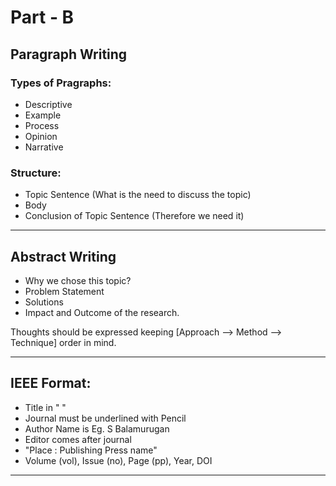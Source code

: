 # Part - B 

## Paragraph Writing 

### Types of Pragraphs: 
- Descriptive 
- Example 
- Process
- Opinion
- Narrative 

### Structure: 
- Topic Sentence (What is the need to discuss the topic) 
- Body 
- Conclusion of Topic Sentence (Therefore we need it)
---
## Abstract Writing
- Why we chose this topic?
- Problem Statement 
- Solutions 
- Impact and Outcome of the research. 

Thoughts should be expressed keeping [Approach --> Method --> Technique] order in mind. 

---

## IEEE Format:

- Title in " " 
- Journal must be underlined with Pencil 
- Author Name is Eg. S Balamurugan
- Editor comes after journal 
- "Place : Publishing Press name"
- Volume (vol), Issue (no), Page (pp), Year, DOI

---